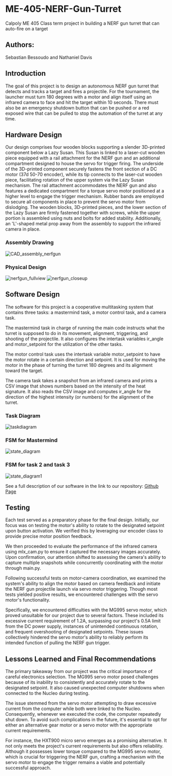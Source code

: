 # ME-405-NERF-Gun-Turret
Calpoly ME 405 Class term project in building a NERF gun turret that can auto-fire on a target
## Authors:
Sebastian Bessoudo and Nathaniel Davis
## Introduction
The goal of this project is to design an autonomous NERF gun turret that detects and tracks a target and fires a projectile. For the tournament, the launcher must turn 180 degrees with a motor and align itself using an infrared camera to face and hit the target within 10 seconds.  There must also be an emergency shutdown button that can be pushed or a red exposed wire that can be pulled  to stop the automation of the turret at any time. 
## Hardware Design
Our design comprises four wooden blocks supporting a slender 3D-printed component below a Lazy Susan. This Susan is linked to a laser-cut wooden piece equipped with a rail attachment for the NERF gun and an additional compartment designed to house the servo for trigger firing. The underside of the 3D-printed component securely fastens the front section of a DC motor (37d 50-70 encoder), while its tip connects to the laser-cut wooden piece, facilitating rotation of the upper system via the Lazy Susan mechanism. The rail attachment accommodates the NERF gun and also features a dedicated compartment for a torque servo motor positioned at a higher level to engage the trigger mechanism. Rubber bands are employed to secure all components in place to prevent the servo motor from dislodging. The wooden blocks, 3D-printed pieces, and the lower section of the Lazy Susan are firmly fastened together with screws, while the upper portion is assembled using nuts and bolts for added stability. Additionally, an 'L'-shaped metal prop away from the assembly to support the infrared camera in place.
### Assembly Drawing
![CAD_assembly_nerfgun](https://github.com/SebastianBessoudo/ME-405-NERF-Gun-Turret/assets/158110649/d03cb37d-e48a-47d4-a11a-a31d389f993b)
### Physical Design
![nerfgun_fullview](https://github.com/SebastianBessoudo/ME-405-NERF-Gun-Turret/assets/158110649/0ec6d961-f92d-474d-a493-f477a6092209)
![nerfgun_closeup](https://github.com/SebastianBessoudo/ME-405-NERF-Gun-Turret/assets/158110649/cdad0554-61df-45a7-9649-c126f3c83d9f)
## Software Design
The software for this project is a cooperative multitasking system that contains three tasks: a mastermind task, a motor control task, and a camera task.

The mastermind task in charge of running the main code instructs what the turret is supposed to do in its movement, alignment, triggering, and shooting of the projectile. It also configures the intertask variables ir_angle and motor_setpoint for the utilization of the other tasks.

The motor control task uses the intertask variable motor_setpoint to have the motor rotate in a certain direction and setpoint. It is used for moving the motor in the phase of turning the turret 180 degrees and its alignment toward the target. 

The camera task takes a snapshot from an infrared camera and prints a CSV image that shows numbers based on the intensity of the heat signature. It also reads the CSV image and computes ir_angle for the direction of the highest intensity (or numbers) for the alignment of the turret.
### Task Diagram
![taskdiagram](https://github.com/SebastianBessoudo/ME-405-NERF-Gun-Turret/assets/158110649/ccd11dd6-943a-4f77-bc5b-dc15c86bd444)
### FSM for Mastermind
![state_diagram](https://github.com/SebastianBessoudo/ME-405-NERF-Gun-Turret/assets/158110649/51519e25-21d7-4620-9ed4-c52c9973c1d0)
### FSM for task 2 and task 3
![state_diagram1](https://github.com/SebastianBessoudo/ME-405-NERF-Gun-Turret/assets/158110649/8d7a11e3-e27d-4139-a5a5-2679a773ea87)

See a full description of our software in the link to our repository: [ Github Page](https://sebastianbessoudo.github.io/ME-405-NERF-Gun-Turret/)
## Testing
Each test served as a preparatory phase for the final design. Initially, our focus was on testing the motor's ability to rotate to the designated setpoint upon button activation. We verified this by leveraging our encoder class to provide precise motor position feedback.

We then proceeded to evaluate the performance of the infrared camera using mlx_cam.py to ensure it captured the necessary images accurately. Upon confirmation, our attention shifted to assessing the camera's ability to capture multiple snapshots while concurrently coordinating with the motor through main.py.

Following successful tests on motor-camera coordination, we examined the system's ability to align the motor based on camera feedback and initiate the NERF gun projectile launch via servo motor triggering. Though most tests yielded positive results, we encountered challenges with the servo motor's functionality.

Specifically, we encountered difficulties with the MG995 servo motor, which proved unsuitable for our project due to several factors. These included its excessive current requirement of 1.2A, surpassing our project's 0.5A limit from the DC power supply, instances of unintended continuous rotation, and frequent overshooting of designated setpoints. These issues collectively hindered the servo motor's ability to reliably perform its intended function of pulling the NERF gun trigger.
## Lessons Learned and Final Recommendations
The primary takeaway from our project was the critical importance of careful electronics selection. The MG995 servo motor posed challenges because of its inability to consistently and accurately rotate to the designated setpoint. It also caused unexpected computer shutdowns when connected to the Nucleo during testing.

The issue stemmed from the servo motor attempting to draw excessive current from the computer while both were linked to the Nucleo. Consequently, whenever we executed the code, the computer repeatedly shut down. To avoid such complications in the future, it's essential to opt for either an alternative gear motor or a servo motor with the appropriate current requirements.

For instance, the HXT900 micro servo emerges as a promising alternative. It not only meets the project's current requirements but also offers reliability. Although it possesses lower torque compared to the MG995 servo motor, which is crucial for triggering the NERF gun, crafting a mechanism with the servo motor to engage the trigger remains a viable and potentially successful approach.
